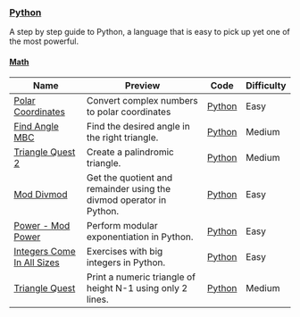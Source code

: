 
### [Python](https://www.hackerrank.com/domains/python)
A step by step guide to Python, a language that is easy to pick up yet one of the most powerful.


#### [Math](https://www.hackerrank.com/domains/python/py-math)

Name | Preview | Code | Difficulty
---- | ------- | ---- | ----------
[Polar Coordinates](https://www.hackerrank.com/challenges/polar-coordinates)|Convert complex numbers to polar coordinates|[Python](polar-coordinates.py)|Easy
[Find Angle MBC](https://www.hackerrank.com/challenges/find-angle)|Find the desired angle in the right triangle.|[Python](find-angle.py)|Medium
[Triangle Quest 2](https://www.hackerrank.com/challenges/triangle-quest-2)|Create a palindromic triangle.|[Python](triangle-quest-2.py)|Medium
[Mod Divmod](https://www.hackerrank.com/challenges/python-mod-divmod)|Get the quotient and remainder using the divmod operator in Python.|[Python](python-mod-divmod.py)|Easy
[Power - Mod Power](https://www.hackerrank.com/challenges/python-power-mod-power)|Perform modular exponentiation in Python.|[Python](python-power-mod-power.py)|Easy
[Integers Come In All Sizes](https://www.hackerrank.com/challenges/python-integers-come-in-all-sizes)|Exercises with big integers in Python.|[Python](python-integers-come-in-all-sizes.py)|Easy
[Triangle Quest](https://www.hackerrank.com/challenges/python-quest-1)|Print a numeric triangle of height N-1 using only 2 lines.|[Python](python-quest-1.py)|Medium

